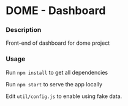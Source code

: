 # DOME - Dashboard

### Description

Front-end of dashboard for dome project

### Usage

Run `npm install` to get all dependencies

Run `npm start` to serve the app locally

Edit `util/config.js` to enable using fake data.

